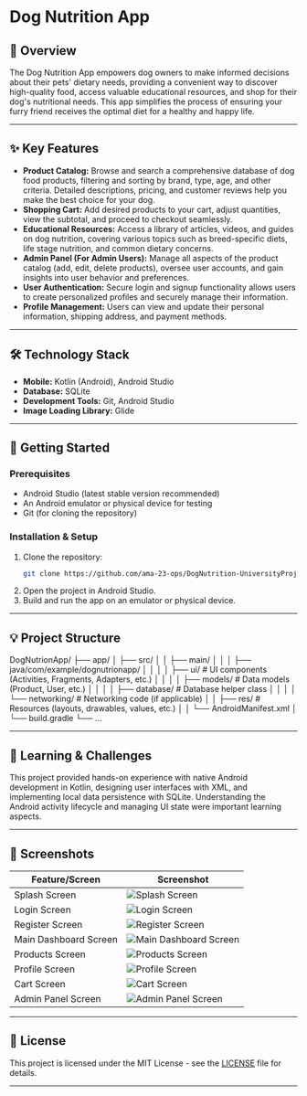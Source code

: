 # Dog Nutrition App

## 🌟 Overview

The Dog Nutrition App empowers dog owners to make informed decisions about their pets' dietary needs, providing a convenient way to discover high-quality food, access valuable educational resources, and shop for their dog's nutritional needs.  This app simplifies the process of ensuring your furry friend receives the optimal diet for a healthy and happy life.


---

## ✨ Key Features

*   **Product Catalog:** Browse and search a comprehensive database of dog food products, filtering and sorting by brand, type, age, and other criteria. Detailed descriptions, pricing, and customer reviews help you make the best choice for your dog.
*   **Shopping Cart:** Add desired products to your cart, adjust quantities, view the subtotal, and proceed to checkout seamlessly.
*   **Educational Resources:** Access a library of articles, videos, and guides on dog nutrition, covering various topics such as breed-specific diets, life stage nutrition, and common dietary concerns.
*   **Admin Panel (For Admin Users):**  Manage all aspects of the product catalog (add, edit, delete products), oversee user accounts, and gain insights into user behavior and preferences.
*   **User Authentication:** Secure login and signup functionality allows users to create personalized profiles and securely manage their information.
*   **Profile Management:** Users can view and update their personal information, shipping address, and payment methods.


---

## 🛠️ Technology Stack

*   **Mobile:** Kotlin (Android), Android Studio
*   **Database:** SQLite
*   **Development Tools:**  Git, Android Studio
*   **Image Loading Library:** Glide

---

## 🚀 Getting Started

### Prerequisites

*   Android Studio (latest stable version recommended)
*   An Android emulator or physical device for testing
*   Git (for cloning the repository)

### Installation & Setup

1.  Clone the repository:
    ```bash
    git clone https://github.com/ama-23-ops/DogNutrition-UniversityProject.git 
    ```
2.  Open the project in Android Studio.
3.  Build and run the app on an emulator or physical device.


---

## 💡 Project Structure

DogNutrionApp/
├── app/
│ ├── src/
│ │ ├── main/
│ │ │ ├── java/com/example/dognutrionapp/
│ │ │ │ ├── ui/ # UI components (Activities, Fragments, Adapters, etc.)
│ │ │ │ ├── models/ # Data models (Product, User, etc.)
│ │ │ │ ├── database/ # Database helper class
│ │ │ │ └── networking/ # Networking code (if applicable)
│ │ ├── res/ # Resources (layouts, drawables, values, etc.)
│ │ └── AndroidManifest.xml
│ └── build.gradle
└── ...


---

## 🎯 Learning & Challenges

This project provided hands-on experience with native Android development in Kotlin, designing user interfaces with XML, and implementing local data persistence with SQLite. Understanding the Android activity lifecycle and managing UI state were important learning aspects.

---

## 📸 Screenshots

| Feature/Screen        | Screenshot                                                            |
| --------------------- | --------------------------------------------------------------------- |
| Splash Screen         | ![Splash Screen](screenshots/dogapp-feat1.png)                        |
| Login Screen          | ![Login Screen](screenshots/dogapp-feat2.png)                         |
| Register Screen       | ![Register Screen](screenshots/dogapp-feat3.png)                      |
| Main Dashboard Screen | ![Main Dashboard Screen](screenshots/dogapp-feat4.png)                |
| Products Screen       | ![Products Screen](screenshots/dogapp-feat5.png)                      |
| Profile Screen        | ![Profile Screen](screenshots/dogapp-feat6.png)                       |
| Cart Screen           | ![Cart Screen](screenshots/dogapp-feat7.png)                          |
| Admin Panel Screen    | ![Admin Panel Screen](screenshots/dogapp-feat8.png)                   |

---

## 📜 License

This project is licensed under the MIT License - see the [LICENSE](LICENSE) file for details.

---
